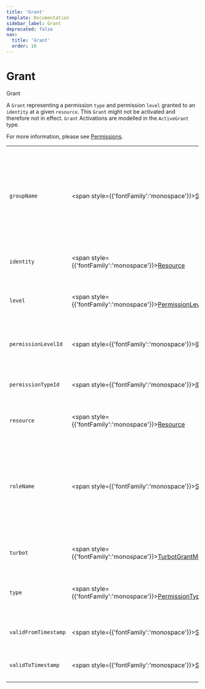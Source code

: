 ```yaml
---
title: 'Grant'
template: Documentation
sidebar_label: Grant
deprecated: false
nav:
  title: 'Grant'
  order: 10
---
```


# Grant

<div style={{'fontFamily':'monospace'}}><span style={{'fontSize':'1.5rem','fontWeight':500}}>Grant</span></div>



A `Grant` representing a permission `type` and permission `level` granted to an `identity` at a given `resource`. This `Grant` might not be activated and therefore not in effect. `Grant` Activations are modelled in the `ActiveGrant` type.

For more information, please see [Permissions](https://turbot.com/guardrails/docs/concepts/iam/permissions).

| | | |
| -- | -- | -- |
| `groupName` | <span style={{'fontFamily':'monospace'}}><a href="/guardrails/docs/reference/graphql/scalar/String">String</a></span> | Optional custom `groupName` for this `Grant`, when using existing roles rather than Turbot-managed ones. |
| `identity` | <span style={{'fontFamily':'monospace'}}><a href="/guardrails/docs/reference/graphql/object/Resource">Resource</a></span> | The `identity` this `Grant` is for. |
| `level` | <span style={{'fontFamily':'monospace'}}><a href="/guardrails/docs/reference/graphql/object/PermissionLevel">PermissionLevel</a></span> | The permission `level` information for this `Grant`. |
| `permissionLevelId` | <span style={{'fontFamily':'monospace'}}><a href="/guardrails/docs/reference/graphql/scalar/ID">ID</a></span> | The unique identifier for the permission `level`. |
| `permissionTypeId` | <span style={{'fontFamily':'monospace'}}><a href="/guardrails/docs/reference/graphql/scalar/ID">ID</a></span> | The unique identifier for the permission `type`. |
| `resource` | <span style={{'fontFamily':'monospace'}}><a href="/guardrails/docs/reference/graphql/object/Resource">Resource</a></span> | The `resource` level for this `Grant`. |
| `roleName` | <span style={{'fontFamily':'monospace'}}><a href="/guardrails/docs/reference/graphql/scalar/String">String</a></span> | Optional custom `roleName` for this `Grant`, when using existing roles rather than Turbot-managed ones. |
| `turbot` | <span style={{'fontFamily':'monospace'}}><a href="/guardrails/docs/reference/graphql/object/TurbotGrantMetadata">TurbotGrantMetadata</a></span> | Turbot metadata for this `Grant`. |
| `type` | <span style={{'fontFamily':'monospace'}}><a href="/guardrails/docs/reference/graphql/object/PermissionType">PermissionType</a></span> | The permission `type` information for this `Grant`. |
| `validFromTimestamp` | <span style={{'fontFamily':'monospace'}}><a href="/guardrails/docs/reference/graphql/scalar/String">String</a></span> | Optional start date for the `Grant`. |
| `validToTimestamp` | <span style={{'fontFamily':'monospace'}}><a href="/guardrails/docs/reference/graphql/scalar/String">String</a></span> | Optional end date for the `Grant`. |